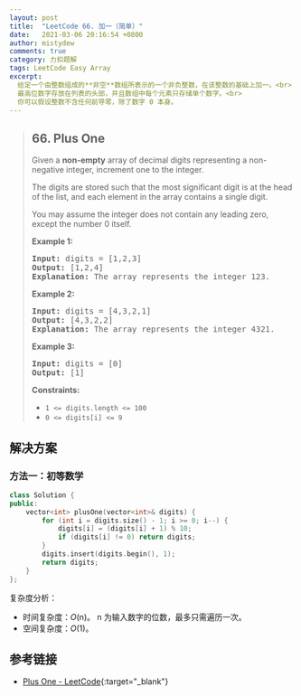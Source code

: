 ```yaml
---
layout: post
title:  "LeetCode 66. 加一（简单）"
date:   2021-03-06 20:16:54 +0800
author: mistydew
comments: true
category: 力扣题解
tags: LeetCode Easy Array
excerpt:
  给定一个由整数组成的**非空**数组所表示的一个非负整数，在该整数的基础上加一。<br>
  最高位数字存放在列表的头部，并且数组中每个元素只存储单个数字。<br>
  你可以假设整数不含任何前导零，除了数字 0 本身。
---
```

> ## 66. Plus One
> 
> Given a **non-empty** array of decimal digits representing a non-negative
> integer, increment one to the integer.
> 
> The digits are stored such that the most significant digit is at the head of
> the list, and each element in the array contains a single digit.
> 
> You may assume the integer does not contain any leading zero, except the
> number 0 itself.
> 
> **Example 1:**
> 
> <pre>
> <strong>Input:</strong> digits = [1,2,3]
> <strong>Output:</strong> [1,2,4]
> <strong>Explanation:</strong> The array represents the integer 123.
> </pre>
> 
> **Example 2:**
> 
> <pre>
> <strong>Input:</strong> digits = [4,3,2,1]
> <strong>Output:</strong> [4,3,2,2]
> <strong>Explanation:</strong> The array represents the integer 4321.
> </pre>
> 
> **Example 3:**
> 
> <pre>
> <strong>Input:</strong> digits = [0]
> <strong>Output:</strong> [1]
> </pre>
> 
> **Constraints:**
> 
> * `1 <= digits.length <= 100`
> * `0 <= digits[i] <= 9`

## 解决方案

### 方法一：初等数学

```cpp
class Solution {
public:
    vector<int> plusOne(vector<int>& digits) {
        for (int i = digits.size() - 1; i >= 0; i--) {
            digits[i] = (digits[i] + 1) % 10;
            if (digits[i] != 0) return digits;
        }
        digits.insert(digits.begin(), 1);
        return digits;
    }
};
```

复杂度分析：
* 时间复杂度：*O*(n)。
  n 为输入数字的位数，最多只需遍历一次。
* 空间复杂度：*O*(1)。

## 参考链接

* [Plus One - LeetCode](https://leetcode.com/problems/plus-one/){:target="_blank"}
